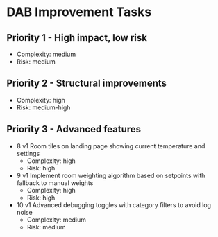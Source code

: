# DAB Improvement Tasks

## Priority 1 - High impact, low risk

  - Complexity: medium
  - Risk: medium

## Priority 2 - Structural improvements

  - Complexity: high
  - Risk: medium-high

## Priority 3 - Advanced features
- 8 v1 Room tiles on landing page showing current temperature and settings
  - Complexity: high
  - Risk: high
- 9 v1 Implement room weighting algorithm based on setpoints with fallback to manual weights
  - Complexity: high
  - Risk: high
- 10 v1 Advanced debugging toggles with category filters to avoid log noise
  - Complexity: medium
  - Risk: medium
